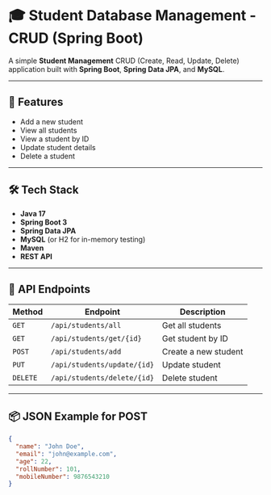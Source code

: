 # 🎓 Student Database Management - CRUD (Spring Boot)

A simple **Student Management** CRUD (Create, Read, Update, Delete) application built with **Spring Boot**, **Spring Data JPA**, and **MySQL**.

---

## 🚀 Features
- Add a new student
- View all students
- View a student by ID
- Update student details
- Delete a student

---

## 🛠 Tech Stack
- **Java 17**
- **Spring Boot 3**
- **Spring Data JPA**
- **MySQL** (or H2 for in-memory testing)
- **Maven**
- **REST API**

---

## 📂 API Endpoints

| Method | Endpoint | Description |
|--------|----------|-------------|
| `GET`  | `/api/students/all` | Get all students |
| `GET`  | `/api/students/get/{id}` | Get student by ID |
| `POST` | `/api/students/add` | Create a new student |
| `PUT`  | `/api/students/update/{id}` | Update student |
| `DELETE` | `/api/students/delete/{id}` | Delete student |

---

## 📦 JSON Example for POST
```json
{
  "name": "John Doe",
  "email": "john@example.com",
  "age": 22,
  "rollNumber": 101,
  "mobileNumber": 9876543210
}
